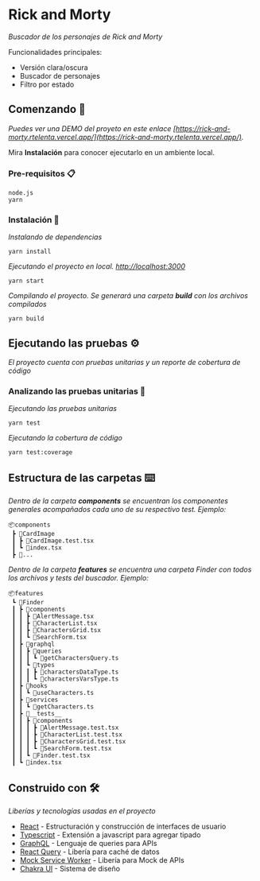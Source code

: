 # Rick and Morty

_Buscador de los personajes de Rick and Morty_

Funcionalidades principales:
- Versión clara/oscura
- Buscador de personajes
- Filtro por estado

## Comenzando 🚀

_Puedes ver una DEMO del proyeto en este enlace [https://rick-and-morty.rtelenta.vercel.app/](https://rick-and-morty.rtelenta.vercel.app/)._

Mira **Instalación** para conocer ejecutarlo en un ambiente local.


### Pre-requisitos 📋

```
node.js
yarn
```

### Instalación 🔧

_Instalando de dependencias_

```
yarn install
```

_Ejecutando el proyecto en local. [http://localhost:3000](http://localhost:3000)_

```
yarn start
```

_Compilando el proyecto. Se generará una carpeta **build** con los archivos compilados_ 

```
yarn build
```


## Ejecutando las pruebas ⚙️

_El proyecto cuenta con pruebas unitarias y un reporte de cobertura de código_

### Analizando las pruebas unitarias 🔩

_Ejecutando las pruebas unitarias_

```
yarn test
```

_Ejecutando la cobertura de código_

```
yarn test:coverage
```

## Estructura de las carpetas ⌨️

_Dentro de la carpeta **components** se encuentran los componentes generales acompañados cada uno de su respectivo test. Ejemplo:_

```
📦components
 ┣ 📂CardImage
 ┃ ┣ 📜CardImage.test.tsx
 ┃ ┗ 📜index.tsx
 ┣ 📂...
```

_Dentro de la carpeta **features** se encuentra una carpeta Finder con todos los archivos y tests del buscador. Ejemplo:_

```
📦features
 ┗ 📂Finder
 ┃ ┣ 📂components
 ┃ ┃ ┣ 📜AlertMessage.tsx
 ┃ ┃ ┣ 📜CharacterList.tsx
 ┃ ┃ ┣ 📜CharactersGrid.tsx
 ┃ ┃ ┗ 📜SearchForm.tsx
 ┃ ┣ 📂graphql
 ┃ ┃ ┣ 📂queries
 ┃ ┃ ┃ ┗ 📜getCharactersQuery.ts
 ┃ ┃ ┗ 📂types
 ┃ ┃ ┃ ┣ 📜charactersDataType.ts
 ┃ ┃ ┃ ┗ 📜charactersVarsType.ts
 ┃ ┣ 📂hooks
 ┃ ┃ ┗ 📜useCharacters.ts
 ┃ ┣ 📂services
 ┃ ┃ ┗ 📜getCharacters.ts
 ┃ ┣ 📂__tests__
 ┃ ┃ ┣ 📂components
 ┃ ┃ ┃ ┣ 📜AlertMessage.test.tsx
 ┃ ┃ ┃ ┣ 📜CharacterList.test.tsx
 ┃ ┃ ┃ ┣ 📜CharactersGrid.test.tsx
 ┃ ┃ ┃ ┗ 📜SearchForm.test.tsx
 ┃ ┃ ┗ 📜Finder.test.tsx
 ┃ ┗ 📜index.tsx
```

## Construido con 🛠️

_Liberías y tecnologías usadas en el proyecto_

* [React](https://es.reactjs.org/) - Estructuración y construcción de interfaces de usuario
* [Typescript](https://www.typescriptlang.org/) - Extensión a javascript para agregar tipado
* [GraphQL](https://graphql.org/) - Lenguaje de queries para APIs
* [React Query](https://react-query.tanstack.com/) - Libería para caché de datos
* [Mock Service Worker](https://mswjs.io/) - Libería para Mock de APIs
* [Chakra UI](https://chakra-ui.com/) - Sistema de diseño

